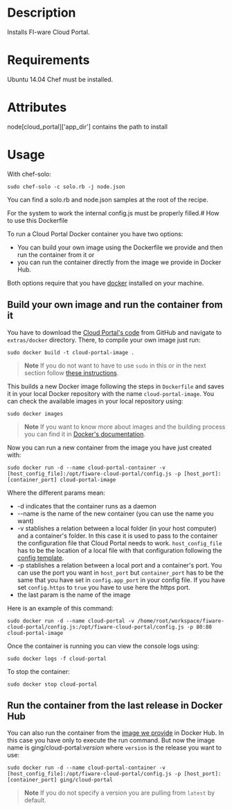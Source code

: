 Description
===========

Installs FI-ware Cloud Portal.

Requirements
============

Ubuntu 14.04
Chef must be installed.

Attributes
==========

node[cloud_portal]['app_dir'] contains the path to install

Usage
=====

With chef-solo:

    sudo chef-solo -c solo.rb -j node.json

You can find a solo.rb and node.json samples at the root of the recipe.

For the system to work the internal config.js must be properly filled.# How to use this Dockerfile

To run a Cloud Portal Docker container you have two options: 

- You can build your own image using the Dockerfile we provide and then run the container from it or
- you can run the container directly from the image we provide in Docker Hub.

Both options require that you have [docker](https://docs.docker.com/installation/) installed on your machine.

## Build your own image and run the container from it

You have to download the [Cloud Portal's code](https://github.com/ging/fiware-cloud-portal) from GitHub and navigate to `extras/docker` directory. There, to compile your own image just run:

	sudo docker build -t cloud-portal-image .


> **Note**
> If you do not want to have to use `sudo` in this or in the next section follow [these instructions](https://docs.docker.com/installation/ubuntulinux/#create-a-docker-group).

This builds a new Docker image following the steps in `Dockerfile` and saves it in your local Docker repository with the name `cloud-portal-image`. You can check the available images in your local repository using: 

	sudo docker images


> **Note**
> If you want to know more about images and the building process you can find it in [Docker's documentation](https://docs.docker.com/userguide/dockerimages/).

Now you can run a new container from the image you have just created with:

	sudo docker run -d --name cloud-portal-container -v [host_config_file]:/opt/fiware-cloud-portal/config.js -p [host_port]:[container_port] cloud-portal-image


Where the different params mean: 

* -d indicates that the container runs as a daemon
* --name is the name of the new container (you can use the name you want)
* -v stablishes a relation between a local folder (in your host computer) and a container's folder. In this case it is used to pass to the container the configuration file that Cloud Portal needs to work. `host_config_file` has to be the location of a local file with that configuration following the [config template](https://github.com/ging/fiware-cloud-portal/blob/master/config.js.template).
* -p stablishes a relation between a local port and a container's port. You can use the port you want in `host_port` but `container_port` has to be the same that you have set in `config.app_port` in your config file. If you have set `config.https` to `true` you have to use here the https port.
* the last param is the name of the image

Here is an example of this command:

	sudo docker run -d --name cloud-portal -v /home/root/workspace/fiware-cloud-portal/config.js:/opt/fiware-cloud-portal/config.js -p 80:80 cloud-portal-image


Once the container is running you can view the console logs using: 

	sudo docker logs -f cloud-portal


To stop the container:

	sudo docker stop cloud-portal



## Run the container from the last release in Docker Hub

You can also run the container from the [image we provide](https://hub.docker.com/r/ging/cloud-portal/) in Docker Hub. In this case you have only to execute the run command. But now the image name is ging/cloud-portal:*version* where `version` is the release you want to use:

	sudo docker run -d --name cloud-portal-container -v [host_config_file]:/opt/fiware-cloud-portal/config.js -p [host_port]:[container_port] ging/cloud-portal

> **Note**
> If you do not specify a version you are pulling from `latest` by default.